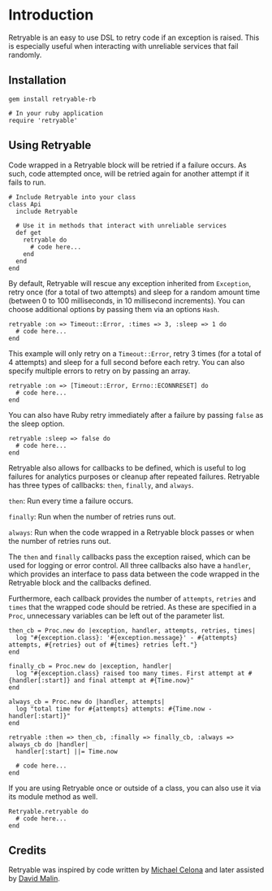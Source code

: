 Introduction
============

Retryable is an easy to use DSL to retry code if an exception is raised.  This is especially useful when interacting with unreliable services that fail randomly.

Installation
------------

    gem install retryable-rb

    # In your ruby application
    require 'retryable'

Using Retryable
---------------

Code wrapped in a Retryable block will be retried if a failure occurs.  As such, code attempted once, will be retried again for another attempt if it fails to run.

    # Include Retryable into your class
    class Api
      include Retryable

      # Use it in methods that interact with unreliable services
      def get
        retryable do
          # code here...
        end
      end
    end

By default, Retryable will rescue any exception inherited from `Exception`, retry once (for a total of two attempts) and sleep for a random amount time (between 0 to 100 milliseconds, in 10 millisecond increments).  You can choose additional options by passing them via an options `Hash`.

    retryable :on => Timeout::Error, :times => 3, :sleep => 1 do
      # code here...
    end

This example will only retry on a `Timeout::Error`, retry 3 times (for a total of 4 attempts) and sleep for a full second before each retry.  You can also specify multiple errors to retry on by passing an array.

    retryable :on => [Timeout::Error, Errno::ECONNRESET] do
      # code here...
    end

You can also have Ruby retry immediately after a failure by passing `false` as the sleep option.

    retryable :sleep => false do
      # code here...
    end

Retryable also allows for callbacks to be defined, which is useful to log failures for analytics purposes or cleanup after repeated failures.  Retryable has three types of callbacks: `then`, `finally`, and `always`.

`then`: Run every time a failure occurs.

`finally`: Run when the number of retries runs out.

`always`: Run when the code wrapped in a Retryable block passes or when the number of retries runs out.

The `then` and `finally` callbacks pass the exception raised, which can be used for logging or error control.  All three callbacks also have a `handler`, which provides an interface to pass data between the code wrapped in the Retryable block and the callbacks defined.

Furthermore, each callback provides the number of `attempts`, `retries` and `times` that the wrapped code should be retried.  As these are specified in a `Proc`, unnecessary variables can be left out of the parameter list.

    then_cb = Proc.new do |exception, handler, attempts, retries, times|
      log "#{exception.class}: '#{exception.message}' - #{attempts} attempts, #{retries} out of #{times} retries left."}
    end

    finally_cb = Proc.new do |exception, handler|
      log "#{exception.class} raised too many times. First attempt at #{handler[:start]} and final attempt at #{Time.now}"
    end

    always_cb = Proc.new do |handler, attempts|
      log "total time for #{attempts} attempts: #{Time.now - handler[:start]}"
    end

    retryable :then => then_cb, :finally => finally_cb, :always => always_cb do |handler|
      handler[:start] ||= Time.now

      # code here...
    end

If you are using Retryable once or outside of a class, you can also use it via its module method as well.

    Retryable.retryable do
      # code here...
    end

Credits
-------

Retryable was inspired by code written by [Michael Celona](http://github.com/mcelona) and later assisted by [David Malin](http://github.com/dmalin).
